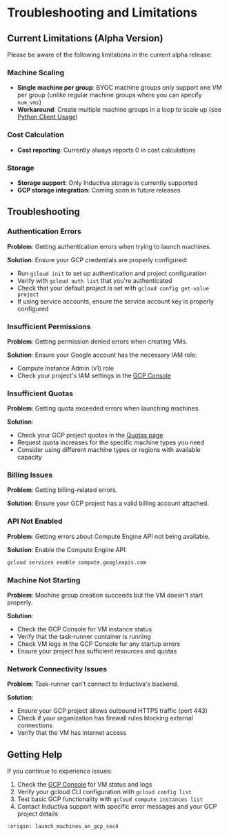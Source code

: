 # Troubleshooting and Limitations

## Current Limitations (Alpha Version)

Please be aware of the following limitations in the current alpha release:

### Machine Scaling
- **Single machine per group**: BYOC machine groups only support one VM per group (unlike regular machine groups where you can specify `num_vms`)
- **Workaround**: Create multiple machine groups in a loop to scale up (see [Python Client Usage](section2.md#machine-scaling-workaround))

### Cost Calculation
- **Cost reporting**: Currently always reports 0 in cost calculations

### Storage
- **Storage support**: Only Inductiva storage is currently supported
- **GCP storage integration**: Coming soon in future releases

## Troubleshooting

### Authentication Errors

**Problem**: Getting authentication errors when trying to launch machines.

**Solution**: Ensure your GCP credentials are properly configured:
- Run `gcloud init` to set up authentication and project configuration
- Verify with `gcloud auth list` that you're authenticated
- Check that your default project is set with `gcloud config get-value project`
- If using service accounts, ensure the service account key is properly configured

### Insufficient Permissions

**Problem**: Getting permission denied errors when creating VMs.

**Solution**: Ensure your Google account has the necessary IAM role:
- Compute Instance Admin (v1) role
- Check your project's IAM settings in the [GCP Console](https://console.cloud.google.com/iam-admin/iam)

### Insufficient Quotas

**Problem**: Getting quota exceeded errors when launching machines.

**Solution**: 
- Check your GCP project quotas in the [Quotas page](https://console.cloud.google.com/iam-admin/quotas)
- Request quota increases for the specific machine types you need
- Consider using different machine types or regions with available capacity

### Billing Issues

**Problem**: Getting billing-related errors.

**Solution**: Ensure your GCP project has a valid billing account attached.

### API Not Enabled

**Problem**: Getting errors about Compute Engine API not being available.

**Solution**: Enable the Compute Engine API:
```bash
gcloud services enable compute.googleapis.com
```

### Machine Not Starting

**Problem**: Machine group creation succeeds but the VM doesn't start properly.

**Solution**: 
- Check the GCP Console for VM instance status
- Verify that the task-runner container is running
- Check VM logs in the GCP Console for any startup errors
- Ensure your project has sufficient resources and quotas

### Network Connectivity Issues

**Problem**: Task-runner can't connect to Inductiva's backend.

**Solution**:
- Ensure your GCP project allows outbound HTTPS traffic (port 443)
- Check if your organization has firewall rules blocking external connections
- Verify that the VM has internet access

## Getting Help

If you continue to experience issues:

1. Check the [GCP Console](https://console.cloud.google.com/) for VM status and logs
2. Verify your gcloud CLI configuration with `gcloud config list`
3. Test basic GCP functionality with `gcloud compute instances list`
4. Contact Inductiva support with specific error messages and your GCP project details

```{banner_small}
:origin: launch_machines_on_gcp_sec4
```
